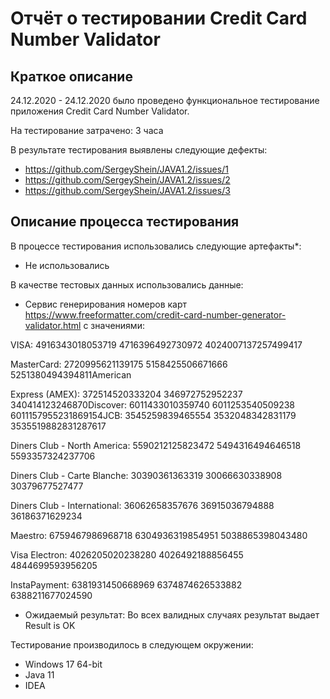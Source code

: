 # Отчёт о тестировании Credit Card Number Validator

## Краткое описание

24.12.2020 - 24.12.2020 было проведено функциональное тестирование приложения Credit Card Number Validator.

На тестирование затрачено: 3 часа

В результате тестирования выявлены следующие дефекты:
* https://github.com/SergeyShein/JAVA1.2/issues/1
* https://github.com/SergeyShein/JAVA1.2/issues/2
* https://github.com/SergeyShein/JAVA1.2/issues/3

## Описание процесса тестирования

В процессе тестирования использовались следующие артефакты*:
* Не использовались

В качестве тестовых данных использовались данные:
* Сервис генерирования номеров карт https://www.freeformatter.com/credit-card-number-generator-validator.html
  с значениями:
  
VISA:
  4916343018053719
  4716396492730972
  4024007137257499417
  
MasterCard:
  2720995621139175
  5158425506671666
  5251380494394811American 

Express (AMEX):
  372514520333204
  346972752952237
  340414123246870Discover:
  6011433010359740
  6011253540509238
  6011157955231869154JCB:
  3545259839465554
  3532048342831179
  3535519882831287617

Diners Club - North America:
  5590212125823472
  5494316494646518
  5593357324237706

Diners Club - Carte Blanche:
  30390361363319
  30066630338908
  30379677527477

Diners Club - International:
  36062658357676
  36915036794888
  36186371629234

Maestro:
  6759467986968718
  6304936319854951
  5038865398043480

Visa Electron:
  4026205020238280
  4026492188856455
  4844699593956205

InstaPayment:
  6381931450668969
  6374874626533882
  6388211677024590
* Ожидаемый результат: Во всех валидных случаях результат выдает Result is OK

Тестирование производилось в следующем окружении:
* Windows 17 64-bit
* Java 11
* IDEA
